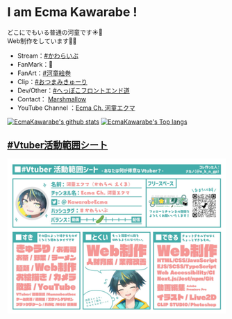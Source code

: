 # I am Ecma Kawarabe !

どこにでもいる普通の河童です☀️🥒  
Web制作をしています🧑‍💻

- Stream：[#かわらいぶ](https://twitter.com/hashtag/かわらいぶ)
- FanMark：🥒 <!-- - FanName：[#きゅーかんばーず （仮）](https://twitter.com/hashtag/きゅーかんばーず) -->
- FanArt：[#河童絵巻](https://twitter.com/hashtag/河童絵巻)
- Clip：[#おつまみきゅーり ](https://twitter.com/hashtag/おつまみきゅーり)
- Dev/Other：[#へっぽこフロントエンド道](https://twitter.com/hashtag/へっぽこフロントエンド道)
- Contact： [Marshmallow](https://marshmallow-qa.com/kawarabeecma)  
- YouTube Channel ：[Ecma Ch. 河童エクマ](https://www.youtube.com/channel/UCtayGWXp2NWel6CyfBcWw6Q?sub_confirmation=1)

[![EcmaKawarabe's github stats](https://github-readme-stats.vercel.app/api?username=heppokofrontend&count_private=true)](https://github.com/anuraghazra/github-readme-stats) [![EcmaKawarabe's Top langs](https://github-readme-stats.vercel.app/api/top-langs/?username=heppokofrontend&layout=compact&count_private=true)](https://github.com/anuraghazra/github-readme-stats)


## [#Vtuber活動範囲シート](https://twitter.com/hashtag/Vtuber活動範囲シート)

[![Ecma Kawarabe on twitter](./image/profile.jpg)](https://twitter.com/KawarabeEcma)
